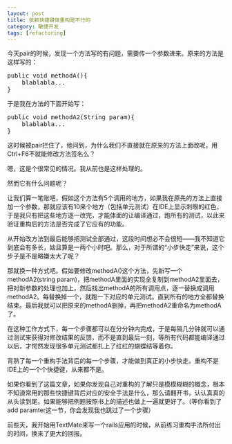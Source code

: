 ```yaml
---
layout: post
title: 依赖快捷键做重构是不行的
category: 敏捷开发
tags: [refactoring]
---
```

今天pair的时候，发现一个方法写的有问题，需要传一个参数进来。原来的方法是这样写的：
<pre>public void methodA(){
    blablabla...
}
</pre>
于是我在方法的下面开始写：
<pre>public void methodA2(String param){
    blablabla...
}</pre>
这时候被pair拦住了，他问到，为什么我们不直接就在原来的方法上面改呢，用Ctrl+F6不就能修改方法签名么？

嗯，这是个很常见的情况。我从前也是这样处理的。

然而它有什么问题呢？

让我们算一笔账吧，假如这个方法有5个调用的地方，如果我在原先的方法上直接加一个参数，那就应该有10来个地方（包括单元测试）在IDE上显示刺眼的红色，于是我只有把这些地方逐一改完，才能体面的让编译通过，跑所有的测试，以此来验证重构后的方法是否完成了它应有的功能。

从开始改方法到最后能够把测试全部通过，这段时间想必不会很短——我不知道它到底会有多长，姑且算是一两个小时吧。那么，对于所谓的“小步快走”来说，这个步子是不是略嫌太大了呢？

那就换一种方式吧。假如要修改methodA()这个方法，先新写一个methodA2(string param)，把methodA里面的实现全复制到methodA2里面去，把对新参数的处理也加上，然后找出methodA的所有调用点，逐一替换成调用methodA2。每替换掉一个，就跑一下对应的单元测试。直到所有的地方全都替换结束。最后我就可以把原来的methodA删掉，再把methodA2重命名为methodA了。

在这种工作方式下，每一个步骤都可以在分分钟内完成，于是每隔几分钟就可以通过测试来获得对修改结果的反馈，而不是直到最后一刻，等所有代码都能编译通过以后，才愕然发现很多单元测试都扎上了红红的蝴蝶结等着你。

背熟了每一个重构手法背后的每一个步骤，才能做到真正的小步快走。重构不是IDE上的一个个快捷键，从来都不是。

如果你看到了这篇文章，如果你发现自己对重构的了解只是模模糊糊的概念，根本不知道常用的那些快捷键背后对应的安全手法是什么，那么请翻开书，认认真真的从头读到尾。如果能够把例题按照书上的描述也做上一遍就更好了。（等你看到了add paramter这一节，你会发现我也跳过了一个步骤）

前些天，我开始用TextMate来写一个rails应用的时候，从前练习重构手法所付出的时间，换来了更大的回报。